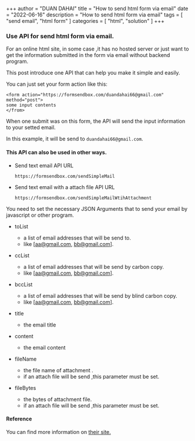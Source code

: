 +++
author = "DUAN DAHAI"
title = "How to send html form via email"
date = "2022-06-16"
description = "How to send html form via email"
tags = [
    "send email",
    "html form"
]
categories = [
    "html",
    "solution"
]
+++


### Use API for send html form via email.

For an online html site, in some case ,it has no hosted server or just want to get the information submitted in the form via email without backend program.

This post introduce one API that can help you make it simple and easily.

You can just set your form action like this:

```
<form action="https://formsendbox.com/duandahai66@gmail.com" method="post">
some input contents
</from>
```

When one submit was on this form, the API will send the input information to your setted email.

In this example, it will be send to `duandahai66@gmail.com`.


#### This API can also be used in other ways.

+ Send text email API URL

    `https://formsendbox.com/sendSimpleMail`

+ Send text email with a attach file API URL

    `https://formsendbox.com/sendSimpleMailWtihAttachment`


You need to set the necessary JSON Arguments that to send your email by javascript or other program.

+ toList
    - a list of email addresses that will be send to.
    - like [aa@gmail.com, bb@gmail.com].

+ ccList

    - a list of email addresses that will be send by carbon copy.
    - like [aa@gmail.com, bb@gmail.com].

+ bccList
    - a list of email addresses that will be send by blind carbon copy.
    - like [aa@gmail.com, bb@gmail.com].

+ title
    - the email title

+ content
    - the email content

+ fileName
    - the file name of attachment .
    - if an attach file will be send ,this parameter must be set.

+ fileBytes
    - the bytes of attachment file.
    - if an attach file will be send ,this parameter must be set.


#### Reference
You can find more information on <a href="https://formsendbox.com" >their site.</a>
